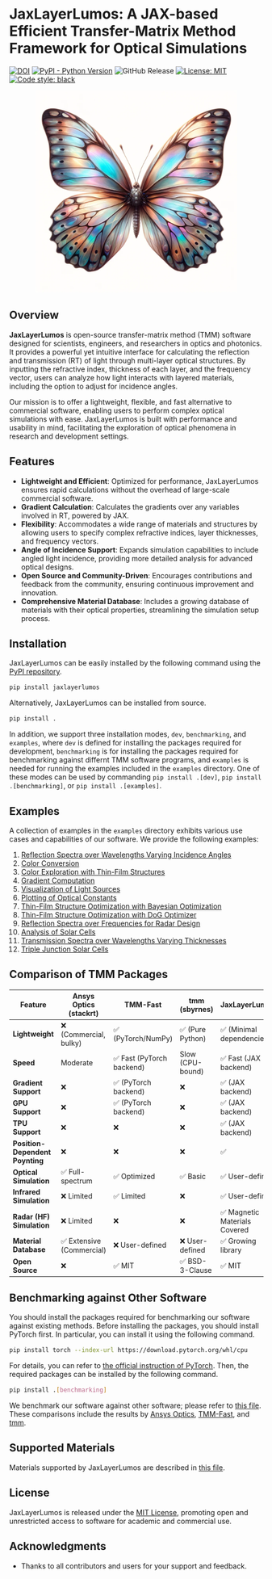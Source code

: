 # JaxLayerLumos: A JAX-based Efficient Transfer-Matrix Method Framework for Optical Simulations


[![DOI](https://zenodo.org/badge/DOI/10.5281/zenodo.12602789.svg)](https://doi.org/10.5281/zenodo.12602789)
[![PyPI - Python Version](https://img.shields.io/pypi/pyversions/jaxlayerlumos)](https://pypi.org/project/jaxlayerlumos/)
![GitHub Release](https://img.shields.io/github/v/release/JaxLayerLumos/jaxlayerlumos)
[![License: MIT](https://img.shields.io/badge/License-MIT-yellow.svg)](https://opensource.org/licenses/MIT)
[![Code style: black](https://img.shields.io/badge/code%20style-black-000000.svg)](https://github.com/psf/black)


<p align="center">
<img src="https://raw.githubusercontent.com/JaxLayerLumos/JaxLayerLumos/main/assets/jaxlayerlumos.jpg" width="400" />
</p>


## Overview

**JaxLayerLumos** is open-source transfer-matrix method (TMM) software designed for scientists, engineers, and researchers in optics and photonics. It provides a powerful yet intuitive interface for calculating the reflection and transmission (RT) of light through multi-layer optical structures. By inputting the refractive index, thickness of each layer, and the frequency vector, users can analyze how light interacts with layered materials, including the option to adjust for incidence angles.

Our mission is to offer a lightweight, flexible, and fast alternative to commercial software, enabling users to perform complex optical simulations with ease. JaxLayerLumos is built with performance and usability in mind, facilitating the exploration of optical phenomena in research and development settings.


## Features

- **Lightweight and Efficient**: Optimized for performance, JaxLayerLumos ensures rapid calculations without the overhead of large-scale commercial software.
- **Gradient Calculation**: Calculates the gradients over any variables involved in RT, powered by JAX.
- **Flexibility**: Accommodates a wide range of materials and structures by allowing users to specify complex refractive indices, layer thicknesses, and frequency vectors.
- **Angle of Incidence Support**: Expands simulation capabilities to include angled light incidence, providing more detailed analysis for advanced optical designs.
- **Open Source and Community-Driven**: Encourages contributions and feedback from the community, ensuring continuous improvement and innovation.
- **Comprehensive Material Database**: Includes a growing database of materials with their optical properties, streamlining the simulation setup process.


## Installation

JaxLayerLumos can be easily installed by the following command using the [PyPI repository](https://pypi.org/project/jaxlayerlumos/).

```bash
pip install jaxlayerlumos
```

Alternatively, JaxLayerLumos can be installed from source.

```bash
pip install .
```

In addition, we support three installation modes, `dev`, `benchmarking`, and `examples`, where `dev` is defined for installing the packages required for development, `benchmarking` is for installing the packages required for benchmarking against differnt TMM software programs, and `examples` is needed for running the examples included in the `examples` directory.
One of these modes can be used by commanding `pip install .[dev]`, `pip install .[benchmarking]`, or `pip install .[examples]`.


## Examples

A collection of examples in the `examples` directory exhibits various use cases and capabilities of our software.
We provide the following examples:

1. [Reflection Spectra over Wavelengths Varying Incidence Angles](examples/angle-variation.ipynb)
2. [Color Conversion](examples/color-conversion.ipynb)
3. [Color Exploration with Thin-Film Structures](examples/color-exploration.ipynb)
4. [Gradient Computation](examples/gradient-computation.ipynb)
5. [Visualization of Light Sources](examples/light-source-visualization.ipynb)
6. [Plotting of Optical Constants](examples/n-k-extrapolation.ipynb)
7. [Thin-Film Structure Optimization with Bayesian Optimization](examples/optimization-bayeso.ipynb)
8. [Thin-Film Structure Optimization with DoG Optimizer](examples/optimization-dog.ipynb)
9. [Reflection Spectra over Frequencies for Radar Design](examples/radar-design.ipynb)
10. [Analysis of Solar Cells](examples/solar-cell-analysis.ipynb)
11. [Transmission Spectra over Wavelengths Varying Thicknesses](examples/thickness-variation.ipynb)
12. [Triple Junction Solar Cells](examples/triple-junction-solar-cells.ipynb)


## Comparison of TMM Packages

| Feature                | Ansys Optics (stackrt)          | TMM-Fast                  | tmm (sbyrnes)       | JaxLayerLumos            |  
|------------------------|----------------------------------|---------------------------|---------------------|--------------------------|  
| **Lightweight**        | ❌ (Commercial, bulky)           | ✅ (PyTorch/NumPy)        | ✅ (Pure Python)     | ✅ (Minimal dependencies)|  
| **Speed**              | Moderate                         | ✅ Fast (PyTorch backend)    | Slow (CPU-bound)    | ✅ Fast (JAX backend)        |  
| **Gradient Support**   | ❌                               | ✅ (PyTorch backend)     | ❌                  | ✅ (JAX backend)        |  
| **GPU Support**        | ❌                               | ✅ (PyTorch backend)          | ❌                  | ✅ (JAX backend)         |  
| **TPU Support**        | ❌                               | ❌                        | ❌                  | ✅ (JAX backend)         |  
| **Position-Dependent Poynting** | ❌                  | ❌                        | ❌                  | ✅                          
|  **Optical Simulation**          | ✅ Full-spectrum                 | ✅ Optimized              | ✅ Basic            | ✅ User-defined          |  
|  **Infrared Simulation**         | ❌ Limited                       | ✅ Limited                | ❌                 | ✅ User-defined          |  
|  **Radar (HF) Simulation**       | ❌ Limited                       | ❌                        | ❌                 | ✅ Magnetic Materials Covered |  
| **Material Database**  | ✅ Extensive (Commercial)        | ❌ User-defined           | ❌ User-defined     | ✅ Growing library       |  
| **Open Source**        | ❌                               | ✅ MIT                    | ✅ BSD-3-Clause     | ✅ MIT                   |  


## Benchmarking against Other Software

You should install the packages required for benchmarking our software against existing methods.
Before installing the packages, you should install PyTorch first.
In particular, you can install it using the following command.

```bash
pip install torch --index-url https://download.pytorch.org/whl/cpu
```

For details, you can refer to [the official instruction of PyTorch](https://pytorch.org).
Then, the required packages can be installed by the following command.

```bash
pip install .[benchmarking]
```

We benchmark our software against other software; please refer to [this file](markdowns/COMPARISONS.md).
These comparisons include the results by [Ansys Optics](https://www.ansys.com/products/optics), [TMM-Fast](https://github.com/MLResearchAtOSRAM/tmm_fast), and [tmm](https://github.com/sbyrnes321/tmm).


## Supported Materials

Materials supported by JaxLayerLumos are described in [this file](markdowns/MATERIALS.md).


## License

JaxLayerLumos is released under the [MIT License](LICENSE), promoting open and unrestricted access to software for academic and commercial use.


## Acknowledgments

- Thanks to all contributors and users for your support and feedback.
